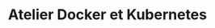 ---
title: Atelier Docker et Kubernetes
ExternalLink: https://cdn2.hubspot.net/hubfs/732832/One-pagers/FR-Generic_CloudOps_OP_Docker%20and%20Kubernetes%20Workshop_19-02-20.pdf
resources:
- name: "thumbnail"
  src: "kubernetes.png"
slug: "atelier-docker-kubernetes"
---